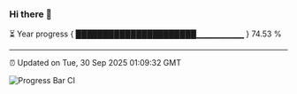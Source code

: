 ### Hi there 👋

⏳ Year progress { ██████████████████████▁▁▁▁▁▁▁▁ } 74.53 %

---

⏰ Updated on Tue, 30 Sep 2025 01:09:32 GMT

![Progress Bar CI](https://github.com/liununu/liununu/workflows/Progress%20Bar%20CI/badge.svg)
